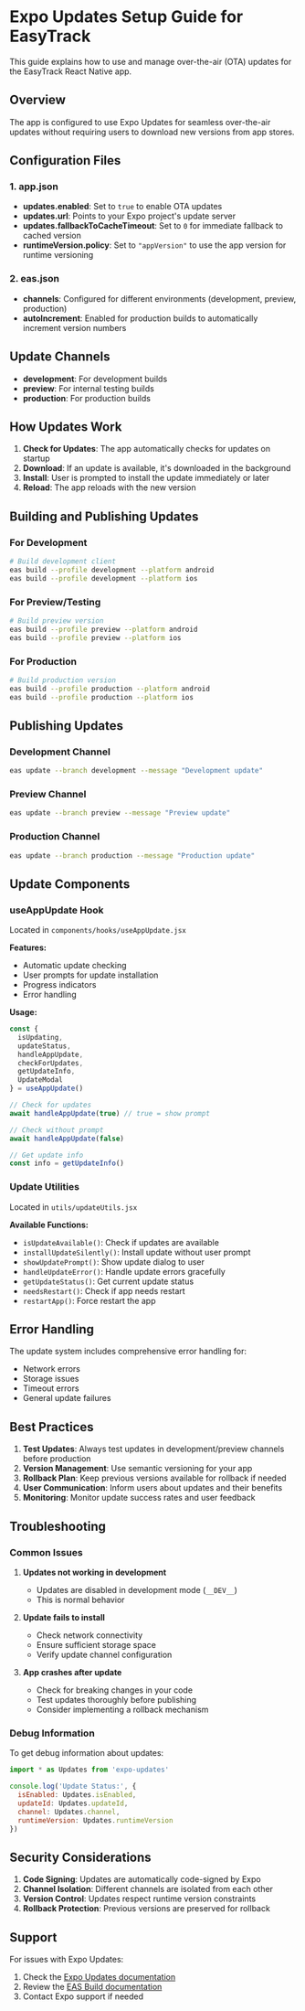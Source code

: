 # Expo Updates Setup Guide for EasyTrack

This guide explains how to use and manage over-the-air (OTA) updates for the EasyTrack React Native app.

## Overview

The app is configured to use Expo Updates for seamless over-the-air updates without requiring users to download new versions from app stores.

## Configuration Files

### 1. app.json
- **updates.enabled**: Set to `true` to enable OTA updates
- **updates.url**: Points to your Expo project's update server
- **updates.fallbackToCacheTimeout**: Set to `0` for immediate fallback to cached version
- **runtimeVersion.policy**: Set to `"appVersion"` to use the app version for runtime versioning

### 2. eas.json
- **channels**: Configured for different environments (development, preview, production)
- **autoIncrement**: Enabled for production builds to automatically increment version numbers

## Update Channels

- **development**: For development builds
- **preview**: For internal testing builds
- **production**: For production builds

## How Updates Work

1. **Check for Updates**: The app automatically checks for updates on startup
2. **Download**: If an update is available, it's downloaded in the background
3. **Install**: User is prompted to install the update immediately or later
4. **Reload**: The app reloads with the new version

## Building and Publishing Updates

### For Development
```bash
# Build development client
eas build --profile development --platform android
eas build --profile development --platform ios
```

### For Preview/Testing
```bash
# Build preview version
eas build --profile preview --platform android
eas build --profile preview --platform ios
```

### For Production
```bash
# Build production version
eas build --profile production --platform android
eas build --profile production --platform ios
```

## Publishing Updates

### Development Channel
```bash
eas update --branch development --message "Development update"
```

### Preview Channel
```bash
eas update --branch preview --message "Preview update"
```

### Production Channel
```bash
eas update --branch production --message "Production update"
```

## Update Components

### useAppUpdate Hook
Located in `components/hooks/useAppUpdate.jsx`

**Features:**
- Automatic update checking
- User prompts for update installation
- Progress indicators
- Error handling

**Usage:**
```javascript
const { 
  isUpdating, 
  updateStatus, 
  handleAppUpdate, 
  checkForUpdates,
  getUpdateInfo,
  UpdateModal 
} = useAppUpdate()

// Check for updates
await handleAppUpdate(true) // true = show prompt

// Check without prompt
await handleAppUpdate(false)

// Get update info
const info = getUpdateInfo()
```

### Update Utilities
Located in `utils/updateUtils.jsx`

**Available Functions:**
- `isUpdateAvailable()`: Check if updates are available
- `installUpdateSilently()`: Install update without user prompt
- `showUpdatePrompt()`: Show update dialog to user
- `handleUpdateError()`: Handle update errors gracefully
- `getUpdateStatus()`: Get current update status
- `needsRestart()`: Check if app needs restart
- `restartApp()`: Force restart the app

## Error Handling

The update system includes comprehensive error handling for:
- Network errors
- Storage issues
- Timeout errors
- General update failures

## Best Practices

1. **Test Updates**: Always test updates in development/preview channels before production
2. **Version Management**: Use semantic versioning for your app
3. **Rollback Plan**: Keep previous versions available for rollback if needed
4. **User Communication**: Inform users about updates and their benefits
5. **Monitoring**: Monitor update success rates and user feedback

## Troubleshooting

### Common Issues

1. **Updates not working in development**
   - Updates are disabled in development mode (`__DEV__`)
   - This is normal behavior

2. **Update fails to install**
   - Check network connectivity
   - Ensure sufficient storage space
   - Verify update channel configuration

3. **App crashes after update**
   - Check for breaking changes in your code
   - Test updates thoroughly before publishing
   - Consider implementing a rollback mechanism

### Debug Information

To get debug information about updates:
```javascript
import * as Updates from 'expo-updates'

console.log('Update Status:', {
  isEnabled: Updates.isEnabled,
  updateId: Updates.updateId,
  channel: Updates.channel,
  runtimeVersion: Updates.runtimeVersion
})
```

## Security Considerations

1. **Code Signing**: Updates are automatically code-signed by Expo
2. **Channel Isolation**: Different channels are isolated from each other
3. **Version Control**: Updates respect runtime version constraints
4. **Rollback Protection**: Previous versions are preserved for rollback

## Support

For issues with Expo Updates:
1. Check the [Expo Updates documentation](https://docs.expo.dev/versions/latest/sdk/updates/)
2. Review the [EAS Build documentation](https://docs.expo.dev/build/introduction/)
3. Contact Expo support if needed
